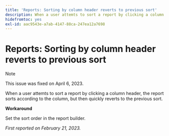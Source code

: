```yaml
---
title: 'Reports: Sorting by column header reverts to previous sort'
description: When a user attemts to sort a report by clicking a column header, the report sorts according to the column, but then quickly reverts to the previous sort.
hidefromtoc: yes
exl-id: aac9543e-a7ab-4147-88ca-247ea12a7698
---
```

# Reports: Sorting by column header reverts to previous sort

>[!NOTE]
>
>This issue was fixed on April 6, 2023.

When a user attemts to sort a report by clicking a column header, the report sorts according to the column, but then quickly reverts to the previous sort.

**Workaround**

Set the sort order in the report builder.

_First reported on February 21, 2023._
